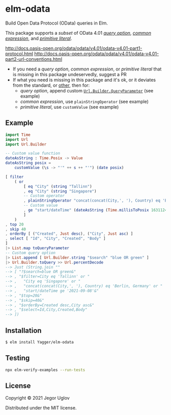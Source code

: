 # elm-odata

Build Open Data Protocol (OData) queries in Elm.

This package supports a _subset_ of OData 4.01
[_query option_](http://docs.oasis-open.org/odata/odata/v4.01/odata-v4.01-part2-url-conventions.html#sec_CommonExpressionSyntax),
[_common expression_](http://docs.oasis-open.org/odata/odata/v4.01/odata-v4.01-part2-url-conventions.html#sec_CommonExpressionSyntax), and
[_primitive literal_](http://docs.oasis-open.org/odata/odata/v4.01/odata-v4.01-part2-url-conventions.html#sec_PrimitiveLiterals).

<http://docs.oasis-open.org/odata/odata/v4.01/odata-v4.01-part1-protocol.html>
<http://docs.oasis-open.org/odata/odata/v4.01/odata-v4.01-part2-url-conventions.html>

  - If you need a _query option_, _common expression_, or _primitive literal_
    that is missing in this package undeservedly, suggest a PR
  - If what you need is missing in this package and it's ok, or it deviates from the standard,
    or [other](https://github.com/microsoftgraph/microsoft-graph-docs/issues/14547), then for:
      - _query option_, append custom [`Url.Builder.QueryParameter`](https://package.elm-lang.org/packages/elm/url/latest/Url-Builder#QueryParameter) (see example)
      - _common expression_, use `plainStringOperator` (see example)
      - _primitive literal_, use `customValue` (see example)

## Example

``` elm
import Time
import Url
import Url.Builder

-- Custom value function
dateAsString : Time.Posix -> Value
dateAsString posix =
    customValue (\s -> "'" ++ s ++ "'") (date posix)

[ filter
    ( or
        [ eq "City" (string "Tallinn")
        , eq "City" (string "Singapore")
        -- Custom operator
        , plainStringOperator "concat(concat(City,', '), Country) eq 'Berlin, Germany'"
        -- Custom value
        , ge "start/dateTime" (dateAsString (Time.millisToPosix 1631124861000))
        ]
    )
, top 20
, skip 40
, orderBy [ ("Created", Just desc), ("City", Just asc) ]
, select [ "Id", "City", "Created", "Body" ]
]
|> List.map toQueryParameter
-- Custom query option
|> List.append [ Url.Builder.string "$search" "blue OR green" ]
|> Url.Builder.toQuery >> Url.percentDecode
--> Just (String.join ""
--> [ "?$search=blue OR green&"
--> , "$filter=City eq 'Tallinn' or "
--> ,   "City eq 'Singapore' or "
--> ,   "concat(concat(City,', '), Country) eq 'Berlin, Germany' or "
--> ,   "start/dateTime ge '2021-09-08'&"
--> , "$top=20&"
--> , "$skip=40&"
--> , "$orderBy=Created desc,City asc&"
--> , "$select=Id,City,Created,Body"
--> ])
```

## Installation

``` sh
$ elm install Yagger/elm-odata
```

## Testing

``` sh
npx elm-verify-examples --run-tests
```

## License

Copyright © 2021 Jegor Uglov

Distributed under the MIT license.